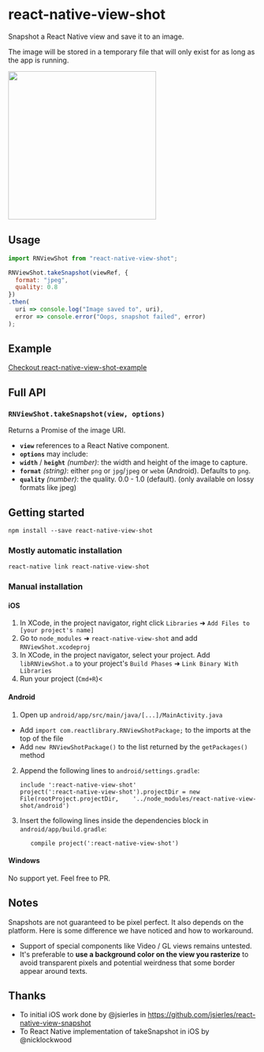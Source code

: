 
# react-native-view-shot

Snapshot a React Native view and save it to an image.

The image will be stored in a temporary file that will only exist for as long as the app is running.

<img src="https://github.com/gre/react-native-view-shot-example/raw/master/docs/recursive.gif" width=300 />

## Usage

```js
import RNViewShot from "react-native-view-shot";

RNViewShot.takeSnapshot(viewRef, {
  format: "jpeg",
  quality: 0.8
})
.then(
  uri => console.log("Image saved to", uri),
  error => console.error("Oops, snapshot failed", error)
);
```

## Example

[Checkout react-native-view-shot-example](https://github.com/gre/react-native-view-shot-example)

## Full API

### `RNViewShot.takeSnapshot(view, options)`

Returns a Promise of the image URI.

- **`view`** references to a React Native component.
- **`options`** may include:
 - **`width`** / **`height`** *(number)*: the width and height of the image to capture.
 - **`format`** *(string)*: either `png` or `jpg`/`jpeg` or `webm` (Android). Defaults to `png`.
 - **`quality`** *(number)*: the quality. 0.0 - 1.0 (default). (only available on lossy formats like jpeg)


 ## Getting started

 ```
 npm install --save react-native-view-shot
 ```

 ### Mostly automatic installation

 ```
 react-native link react-native-view-shot
 ```

 ### Manual installation

 #### iOS

 1. In XCode, in the project navigator, right click `Libraries` ➜ `Add Files to [your project's name]`
 2. Go to `node_modules` ➜ `react-native-view-shot` and add `RNViewShot.xcodeproj`
 3. In XCode, in the project navigator, select your project. Add `libRNViewShot.a` to your project's `Build Phases` ➜ `Link Binary With Libraries`
 4. Run your project (`Cmd+R`)<

 #### Android

 1. Open up `android/app/src/main/java/[...]/MainActivity.java`
   - Add `import com.reactlibrary.RNViewShotPackage;` to the imports at the top of the file
   - Add `new RNViewShotPackage()` to the list returned by the `getPackages()` method
 2. Append the following lines to `android/settings.gradle`:
   	```
   	include ':react-native-view-shot'
   	project(':react-native-view-shot').projectDir = new File(rootProject.projectDir, 	'../node_modules/react-native-view-shot/android')
   	```
 3. Insert the following lines inside the dependencies block in `android/app/build.gradle`:
   	```
       compile project(':react-native-view-shot')
   	```

 #### Windows

 No support yet. Feel free to PR.

## Notes

Snapshots are not guaranteed to be pixel perfect. It also depends on the platform. Here is some difference we have noticed and how to workaround.

- Support of special components like Video / GL views remains untested.
- It's preferable to **use a background color on the view you rasterize** to avoid transparent pixels and potential weirdness that some border appear around texts.

## Thanks

- To initial iOS work done by @jsierles in https://github.com/jsierles/react-native-view-snapshot
- To React Native implementation of takeSnapshot in iOS by @nicklockwood
